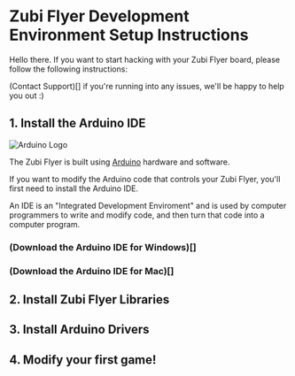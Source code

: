 # Zubi Flyer Development Environment Setup Instructions

Hello there. If you want to start hacking with your Zubi Flyer board, please follow the following instructions:

(Contact Support)[] if you're running into any issues, we'll be happy to help you out :)

## 1. Install the Arduino IDE
  ![Arduino Logo](https://www.arduino.cc/en/pub/skins/arduinoWide/img/ArduinoAPP-01.svg)
  
  The Zubi Flyer is built using [Arduino](https://www.arduino.cc/) hardware and software. 
  
  If you want to modify the Arduino code that controls your Zubi Flyer, you'll first need to install the Arduino IDE. 
  
  An IDE is an "Integrated Development Enviroment" and is used by computer programmers to write and modify code, and then turn that code into a computer program.
  
  ### (Download the Arduino IDE for Windows)[]
  ### (Download the Arduino IDE for Mac)[]
## 2. Install Zubi Flyer Libraries
## 3. Install Arduino Drivers
## 4. Modify your first game!
